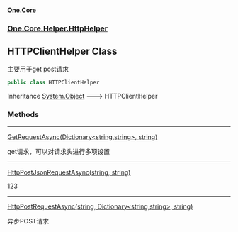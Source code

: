 #### [One.Core](index.md 'index')
### [One.Core.Helper.HttpHelper](One_Core_Helper_HttpHelper.md 'One.Core.Helper.HttpHelper')
## HTTPClientHelper Class
主要用于get post请求  
```csharp
public class HTTPClientHelper
```

Inheritance [System.Object](https://docs.microsoft.com/en-us/dotnet/api/System.Object 'System.Object') &#129106; HTTPClientHelper  
### Methods

***
[GetRequestAsync(Dictionary&lt;string,string&gt;, string)](One_Core_Helper_HttpHelper_HTTPClientHelper_GetRequestAsync(System_Collections_Generic_Dictionary_string_string__string).md 'One.Core.Helper.HttpHelper.HTTPClientHelper.GetRequestAsync(System.Collections.Generic.Dictionary&lt;string,string&gt;, string)')

get请求，可以对请求头进行多项设置 

***
[HttpPostJsonRequestAsync(string, string)](One_Core_Helper_HttpHelper_HTTPClientHelper_HttpPostJsonRequestAsync(string_string).md 'One.Core.Helper.HttpHelper.HTTPClientHelper.HttpPostJsonRequestAsync(string, string)')

123  

***
[HttpPostRequestAsync(string, Dictionary&lt;string,string&gt;, string)](One_Core_Helper_HttpHelper_HTTPClientHelper_HttpPostRequestAsync(string_System_Collections_Generic_Dictionary_string_string__string).md 'One.Core.Helper.HttpHelper.HTTPClientHelper.HttpPostRequestAsync(string, System.Collections.Generic.Dictionary&lt;string,string&gt;, string)')

异步POST请求  

